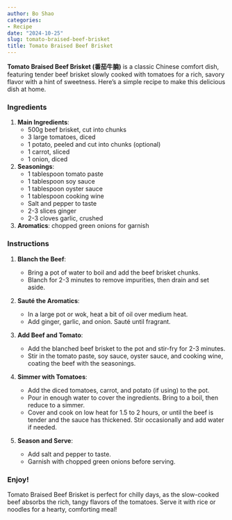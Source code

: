 ```yaml
---
author: Bo Shao  
categories:  
- Recipe  
date: "2024-10-25"  
slug: tomato-braised-beef-brisket  
title: Tomato Braised Beef Brisket  
---
```


**Tomato Braised Beef Brisket (番茄牛腩)** is a classic Chinese comfort dish, featuring tender beef brisket slowly cooked with tomatoes for a rich, savory flavor with a hint of sweetness. Here’s a simple recipe to make this delicious dish at home.

### Ingredients

1. **Main Ingredients**:
   - 500g beef brisket, cut into chunks
   - 3 large tomatoes, diced
   - 1 potato, peeled and cut into chunks (optional)
   - 1 carrot, sliced
   - 1 onion, diced
2. **Seasonings**:
   - 1 tablespoon tomato paste
   - 1 tablespoon soy sauce
   - 1 tablespoon oyster sauce
   - 1 tablespoon cooking wine
   - Salt and pepper to taste
   - 2-3 slices ginger
   - 2-3 cloves garlic, crushed
3. **Aromatics**: chopped green onions for garnish

### Instructions

1. **Blanch the Beef**:
   - Bring a pot of water to boil and add the beef brisket chunks.
   - Blanch for 2-3 minutes to remove impurities, then drain and set aside.

2. **Sauté the Aromatics**:
   - In a large pot or wok, heat a bit of oil over medium heat.
   - Add ginger, garlic, and onion. Sauté until fragrant.

3. **Add Beef and Tomato**:
   - Add the blanched beef brisket to the pot and stir-fry for 2-3 minutes.
   - Stir in the tomato paste, soy sauce, oyster sauce, and cooking wine, coating the beef with the seasonings.

4. **Simmer with Tomatoes**:
   - Add the diced tomatoes, carrot, and potato (if using) to the pot.
   - Pour in enough water to cover the ingredients. Bring to a boil, then reduce to a simmer.
   - Cover and cook on low heat for 1.5 to 2 hours, or until the beef is tender and the sauce has thickened. Stir occasionally and add water if needed.

5. **Season and Serve**:
   - Add salt and pepper to taste.
   - Garnish with chopped green onions before serving.

### Enjoy!

Tomato Braised Beef Brisket is perfect for chilly days, as the slow-cooked beef absorbs the rich, tangy flavors of the tomatoes. Serve it with rice or noodles for a hearty, comforting meal!
